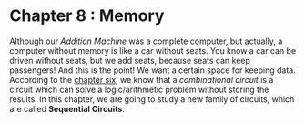 # Chapter 8 : Memory

Although our *Addition Machine* was a complete computer, but actually, a computer without memory is like a car without seats. You know a car can be driven 
without seats, but we add seats, because seats can keep passengers! And this is the point! We want a certain space for keeping data. According to the 
[chapter six](chapter6.md), we know that a *combinational circuit* is a circuit which can solve a logic/arithmetic problem without storing the results. 
In this chapter, we are going to study a new family of circuits, which are called **Sequential Circuits**. 
